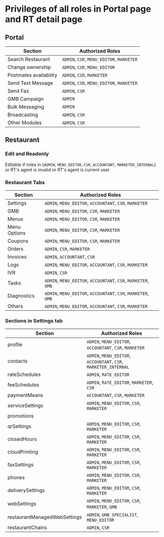 # Privileges of all roles in Portal page and RT detail page

## Portal

| Section | Authorized Roles |
|---------|------------------|
| Search Restaurant | `ADMIN`, `CSR`, `MENU_EDITOR`, `MARKETER` |
| Change ownership | `ADMIN`, `CSR`, `MENU_EDITOR` |
| Postmates availability | `ADMIN`, `CSR`, `MARKETER` |
| Send Text Message | `ADMIN`, `CSR`, `MENU_EDITOR`, `MARKETER` |
| Send Fax | `ADMIN`, `CSR`|
| GMB Campaign | `ADMIN` |
| Bulk Messaging | `ADMIN` |
| Broadcasting | `ADMIN`, `CSR` |
| Other Modules | `ADMIN`, `CSR` |

## Restaurant

### Edit and Readonly
Editable if roles in {`ADMIN`, `MENU_EDITOR`, `CSR`, `ACCOUNTANT`, `MARKETER_INTERNAL`}
or RT's agent is invalid or RT's agent is current user

### Restaurant Tabs
| Section | Authorized Roles |
|---------|------------------|
| Settings | `ADMIN`, `MENU_EDITOR`, `ACCOUNTANT`, `CSR`, `MARKETER`|
| GMB | `ADMIN`, `MENU_EDITOR`, `CSR`, `MARKETER` |
| Menus | `ADMIN`, `MENU_EDITOR`, `CSR`, `MARKETER` |
| Menu Options | `ADMIN`, `MENU_EDITOR`, `CSR`, `MARKETER` |
| Coupons | `ADMIN`, `MENU_EDITOR`, `CSR`, `MARKETER` |
| Orders | `ADMIN`, `CSR`, `MARKETER` |
| Invoices | `ADMIN`, `ACCOUNTANT`, `CSR` |
| Logs | `ADMIN`, `MENU_EDITOR`, `ACCOUNTANT`, `CSR`, `MARKETER` |
| IVR | `ADMIN`, `CSR` |
| Tasks | `ADMIN`, `MENU_EDITOR`, `ACCOUNTANT`, `CSR`, `MARKETER`, `GMB` |
| Diagnostics | `ADMIN`, `MENU_EDITOR`, `ACCOUNTANT`, `CSR`, `MARKETER`, `GMB` |
| Others | `ADMIN`, `MENU_EDITOR`, `ACCOUNTANT`, `CSR`, `MARKETER` |


### Sections in Settings tab
| Section | Authorized Roles |
|---------|------------------|
| profile | `ADMIN`, `MENU_EDITOR`, `ACCOUNTANT`, `CSR`, `MARKETER` |
| contacts | `ADMIN`, `MENU_EDITOR`, `ACCOUNTANT`, `CSR`, `MARKETER_INTERNAL` |
| rateSchedules | `ADMIN`, `RATE_EDITOR` |
| feeSchedules | `ADMIN`, `RATE_EDITOR`, `MARKETER`, `CSR` |
| paymentMeans | `ACCOUNTANT`, `CSR`, `MARKETER` |
| serviceSettings | `ADMIN`, `MENU_EDITOR`, `CSR`, `MARKETER` |
| promotions |  |
| qrSettings | `ADMIN`, `MENU_EDITOR`, `CSR`, `MARKETER` |
| closedHours | `ADMIN`, `MENU_EDITOR`, `CSR`, `MARKETER` |
| cloudPrinting | `ADMIN`, `MENU_EDITOR`, `CSR`, `MARKETER` |
| faxSettings | `ADMIN`, `MENU_EDITOR`, `CSR`, `MARKETER` |
| phones | `ADMIN`, `MENU_EDITOR`, `CSR`, `MARKETER` |
| deliverySettings | `ADMIN`, `MENU_EDITOR`, `CSR`, `MARKETER` |
| webSettings | `ADMIN`, `MENU_EDITOR`, `CSR`, `MARKETER`, `GMB` |
| restaurantManagedWebSettings | `ADMIN`, `GMB_SPECIALIST`, `MENU_EDITOR` |
| restaurantChains | `ADMIN`, `CSR` |


